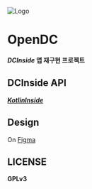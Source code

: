 ![Logo](https://i.imgur.com/0piSI4V.png)  

# OpenDC

***DCInside* 앱 재구현 프로젝트**

## DCInside API

[***KotlinInside***](https://github.com/organization/KotlinInside.git)

## Design

On [Figma](https://www.figma.com/file/x86Xac75eTmUFBide6t2KM/OpenDC)

## LICENSE

**GPLv3**
